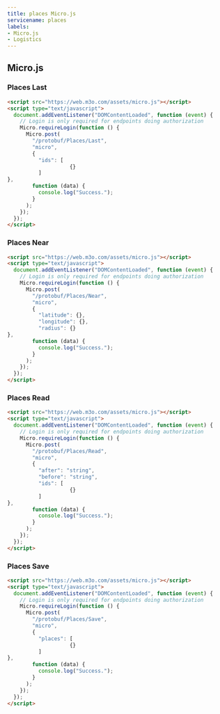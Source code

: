 ```yaml
---
title: places Micro.js
servicename: places
labels: 
- Micro.js
- Logistics
---
```


## Micro.js


### Places Last
<!-- We use the request body description here as endpoint descriptions are not
being lifted correctly from the proto by the openapi spec generator -->

```html
<script src="https://web.m3o.com/assets/micro.js"></script>
<script type="text/javascript">
  document.addEventListener("DOMContentLoaded", function (event) {
    // Login is only required for endpoints doing authorization
    Micro.requireLogin(function () {
      Micro.post(
        "/protobuf/Places/Last",
        "micro",
        {
          "ids": [
                    {}
          ]
},
        function (data) {
          console.log("Success.");
        }
      );
    });
  });
</script>
```


### Places Near
<!-- We use the request body description here as endpoint descriptions are not
being lifted correctly from the proto by the openapi spec generator -->

```html
<script src="https://web.m3o.com/assets/micro.js"></script>
<script type="text/javascript">
  document.addEventListener("DOMContentLoaded", function (event) {
    // Login is only required for endpoints doing authorization
    Micro.requireLogin(function () {
      Micro.post(
        "/protobuf/Places/Near",
        "micro",
        {
          "latitude": {},
          "longitude": {},
          "radius": {}
},
        function (data) {
          console.log("Success.");
        }
      );
    });
  });
</script>
```


### Places Read
<!-- We use the request body description here as endpoint descriptions are not
being lifted correctly from the proto by the openapi spec generator -->

```html
<script src="https://web.m3o.com/assets/micro.js"></script>
<script type="text/javascript">
  document.addEventListener("DOMContentLoaded", function (event) {
    // Login is only required for endpoints doing authorization
    Micro.requireLogin(function () {
      Micro.post(
        "/protobuf/Places/Read",
        "micro",
        {
          "after": "string",
          "before": "string",
          "ids": [
                    {}
          ]
},
        function (data) {
          console.log("Success.");
        }
      );
    });
  });
</script>
```


### Places Save
<!-- We use the request body description here as endpoint descriptions are not
being lifted correctly from the proto by the openapi spec generator -->

```html
<script src="https://web.m3o.com/assets/micro.js"></script>
<script type="text/javascript">
  document.addEventListener("DOMContentLoaded", function (event) {
    // Login is only required for endpoints doing authorization
    Micro.requireLogin(function () {
      Micro.post(
        "/protobuf/Places/Save",
        "micro",
        {
          "places": [
                    {}
          ]
},
        function (data) {
          console.log("Success.");
        }
      );
    });
  });
</script>
```


